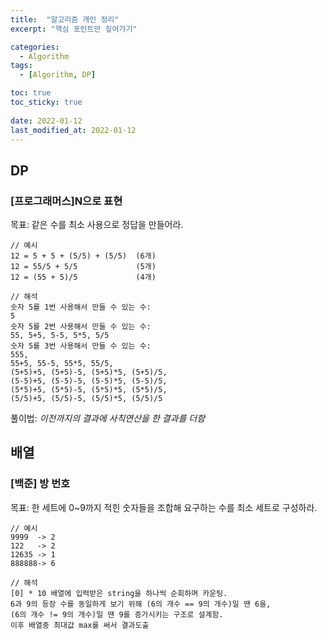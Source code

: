 ```yaml
---
title:  "알고리즘 개인 정리"
excerpt: "핵심 포인트만 짚어가기"

categories:
  - Algorithm
tags:
  - [Algorithm, DP]

toc: true
toc_sticky: true
 
date: 2022-01-12
last_modified_at: 2022-01-12
---
```


## DP
### [프로그래머스]N으로 표현
목표: 같은 수를 최소 사용으로 정답을 만들어라.
```
// 예시
12 = 5 + 5 + (5/5) + (5/5)  (6개)
12 = 55/5 + 5/5             (5개)
12 = (55 + 5)/5             (4개)
```

```
// 해석
숫자 5를 1번 사용해서 만들 수 있는 수:
5
숫자 5를 2번 사용해서 만들 수 있는 수:
55, 5+5, 5-5, 5*5, 5/5
숫자 5를 3번 사용해서 만들 수 있는 수:
555,
55+5, 55-5, 55*5, 55/5,
(5+5)+5, (5+5)-5, (5+5)*5, (5+5)/5,
(5-5)+5, (5-5)-5, (5-5)*5, (5-5)/5,
(5*5)+5, (5*5)-5, (5*5)*5, (5*5)/5,
(5/5)+5, (5/5)-5, (5/5)*5, (5/5)/5
```

풀이법: *이전까지의 결과에 사칙연산을 한 결과를 더함*

## 배열
### [백준] 방 번호
목표: 한 세트에 0~9까지 적힌 숫자들을 조합해 요구하는 수를 최소 세트로 구성하라.
```
// 예시
9999  -> 2
122   -> 2
12635 -> 1
888888-> 6
```

```
// 해석
[0] * 10 배열에 입력받은 string을 하나씩 순회하며 카운팅.
6과 9의 등장 수를 동일하게 보기 위해 (6의 개수 == 9의 개수)일 땐 6을,
(6의 개수 != 9의 개수)일 땐 9를 증가시키는 구조로 설계함.
이후 배열중 최대값 max를 써서 결과도출
```